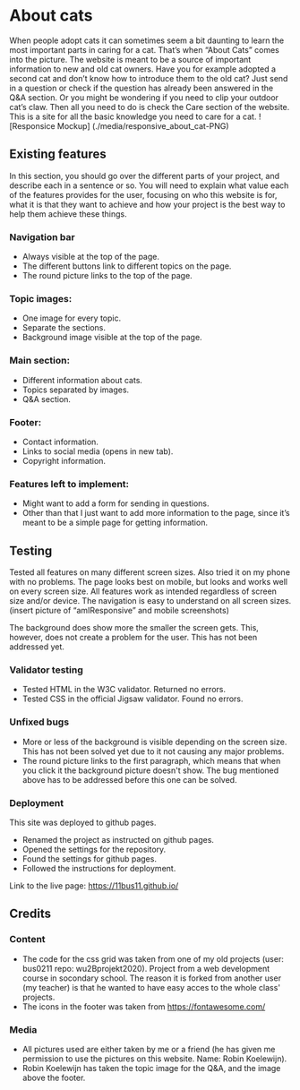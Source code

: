 # About cats
When people adopt cats it can sometimes seem a bit daunting to learn the most important parts in caring for a cat. That’s when “About Cats” comes into the picture. The website is meant to be a source of important information to new and old cat owners. Have you for example adopted a second cat and don’t know how to introduce them to the old cat? Just send in a question or check if the question has already been answered in the Q&A section. Or you might be wondering if you need to clip your outdoor cat’s claw. Then all you need to do is check the Care section of the website. This is a site for all the basic knowledge you need to care for a cat. 
![Responsice Mockup] (./media/responsive_about_cat-PNG)
## Existing features
In this section, you should go over the different parts of your project, and describe each in a sentence or so. You will need to explain what value each of the features provides for the user, focusing on who this website is for, what it is that they want to achieve and how your project is the best way to help them achieve these things.

### Navigation bar
- Always visible at the top of the page.
- The different buttons link to different topics on the page.
- The round picture links to the top of the page.

### Topic images:
- One image for every topic.
- Separate the sections.
- Background image visible at the top of the page.

### Main section:
- Different information about cats.
- Topics separated by images.
- Q&A section.

### Footer:
- Contact information.
- Links to social media (opens in new tab).
- Copyright information.

### Features left to implement:
- Might want to add a form for sending in questions.
- Other than that I just want to add more information to the page, since it’s meant to be a simple page for getting information.
## Testing
Tested all features on many different screen sizes. Also tried it on my phone with no problems. The page looks best on mobile, but looks and works well on every screen size. All features work as intended regardless of screen size and/or device. The navigation is easy to understand on all screen sizes.
(insert picture of “amIResponsive” and mobile screenshots)

The background does show more the smaller the screen gets. This, however, does not create a problem for the user. This has not been addressed yet.

### Validator testing
- Tested HTML in the W3C validator. Returned no errors.
- Tested CSS in the official Jigsaw validator. Found no errors.

### Unfixed bugs
- More or less of the background is visible depending on the screen size. This has not been solved yet due to it not causing any major problems.
- The round picture links to the first paragraph, which means that when you click it the background picture doesn't show. The bug mentioned above has to be addressed before this one can be solved.

### Deployment
This site was deployed to github pages.
- Renamed the project as instructed on github pages.
- Opened the settings for the repository.
- Found the settings for github pages.
- Followed the instructions for deployment.

Link to the live page: https://11bus11.github.io/
## Credits
### Content
- The code for the css grid was taken from one of my old projects (user: bus0211 repo: wu2Bprojekt2020). Project from a web development course in socondary school. The reason it is forked from another user (my teacher) is that he wanted to have easy acces to the whole class' projects.
- The icons in the footer was taken from https://fontawesome.com/

### Media
- All pictures used are either taken by me or a friend (he has given me permission to use the pictures on this website. Name: Robin Koelewijn).
- Robin Koelewijn has taken the topic image for the Q&A, and the image above the footer.
